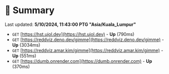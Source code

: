 # 📖 Summary
Last updated: **5/10/2024, 11:43:00 PTG "Asia/Kuala_Lumpur"**

- `GET` [https://hst.ujol.dev](https://hst.ujol.dev) - **Up** (790ms)
- `GET` [https://reddviz.deno.dev/gimme](https://reddviz.deno.dev/gimme) - **Up** (3034ms)
- `GET` [https://reddviz.amar.kim/gimme](https://reddviz.amar.kim/gimme) - **Up** (551ms)
- `GET` [https://dumb.onrender.com](https://dumb.onrender.com) - **Up** (370ms)
